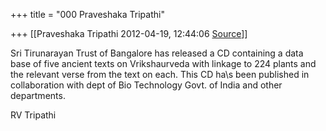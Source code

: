 +++
title = "000 Praveshaka Tripathi"

+++
[[Praveshaka Tripathi	2012-04-19, 12:44:06 [Source](https://groups.google.com/g/bvparishat/c/X7VVaepPX3M)]]



Sri Tirunarayan Trust of Bangalore has released a CD containing a data base of five ancient texts on Vrikshaurveda with linkage to 224 plants and the relevant verse from the text on each. This CD ha\\s been published in collaboration with dept of Bio Technology Govt. of India and other departments.

RV Tripathi  


